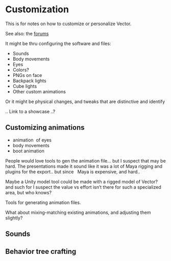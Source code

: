 # Customization
This is for notes on how to customize or personalize Vector.

See also: the [forums](https://forums.anki.com/t/what-have-you-found-so-far/43924)

It might be thru configuring the software and files:

- Sounds
- Body movements
- Eyes
- Colors?
- PNGs on face
- Backpack lights
- Cube lights
- Other custom animations

Or it might be physical changes, and tweaks that are distinctive and identify

.. Link to a showcase ..?


## Customizing animations

- animation  of eyes
- body movements
- boot animation


People would love tools to gen the animation file… but I suspect that may be hard.
The presentations made it sound like it was a lot of Maya rigging and plugins for
the export.. but since   Maya is expensive, and hard.. 

Maybe a Unity model tool could be made with a rigged model of Vector?
 and such for I suspect the value vs effort isn’t there for such a specialized area, but who knows?

Tools for generating animation files.

What about mixing-matching existing animations, and adjusting them slightly?

## Sounds

## Behavior tree crafting


